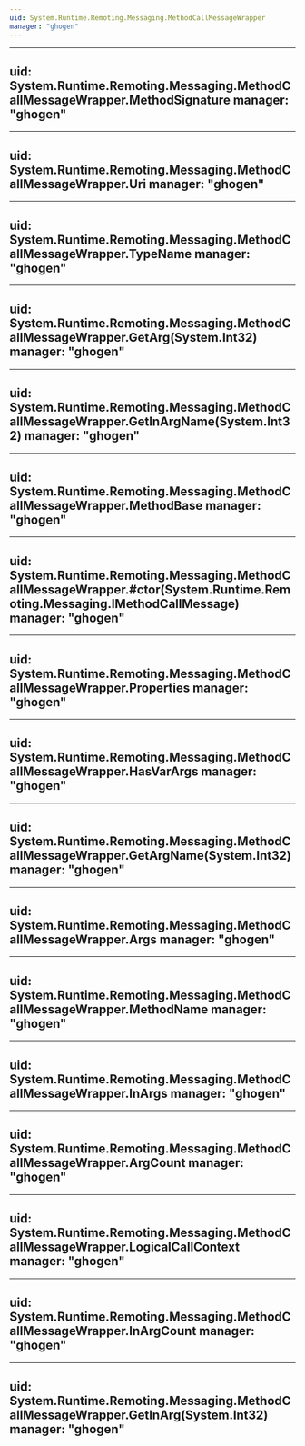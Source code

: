 ```yaml
---
uid: System.Runtime.Remoting.Messaging.MethodCallMessageWrapper
manager: "ghogen"
---
```


---
uid: System.Runtime.Remoting.Messaging.MethodCallMessageWrapper.MethodSignature
manager: "ghogen"
---

---
uid: System.Runtime.Remoting.Messaging.MethodCallMessageWrapper.Uri
manager: "ghogen"
---

---
uid: System.Runtime.Remoting.Messaging.MethodCallMessageWrapper.TypeName
manager: "ghogen"
---

---
uid: System.Runtime.Remoting.Messaging.MethodCallMessageWrapper.GetArg(System.Int32)
manager: "ghogen"
---

---
uid: System.Runtime.Remoting.Messaging.MethodCallMessageWrapper.GetInArgName(System.Int32)
manager: "ghogen"
---

---
uid: System.Runtime.Remoting.Messaging.MethodCallMessageWrapper.MethodBase
manager: "ghogen"
---

---
uid: System.Runtime.Remoting.Messaging.MethodCallMessageWrapper.#ctor(System.Runtime.Remoting.Messaging.IMethodCallMessage)
manager: "ghogen"
---

---
uid: System.Runtime.Remoting.Messaging.MethodCallMessageWrapper.Properties
manager: "ghogen"
---

---
uid: System.Runtime.Remoting.Messaging.MethodCallMessageWrapper.HasVarArgs
manager: "ghogen"
---

---
uid: System.Runtime.Remoting.Messaging.MethodCallMessageWrapper.GetArgName(System.Int32)
manager: "ghogen"
---

---
uid: System.Runtime.Remoting.Messaging.MethodCallMessageWrapper.Args
manager: "ghogen"
---

---
uid: System.Runtime.Remoting.Messaging.MethodCallMessageWrapper.MethodName
manager: "ghogen"
---

---
uid: System.Runtime.Remoting.Messaging.MethodCallMessageWrapper.InArgs
manager: "ghogen"
---

---
uid: System.Runtime.Remoting.Messaging.MethodCallMessageWrapper.ArgCount
manager: "ghogen"
---

---
uid: System.Runtime.Remoting.Messaging.MethodCallMessageWrapper.LogicalCallContext
manager: "ghogen"
---

---
uid: System.Runtime.Remoting.Messaging.MethodCallMessageWrapper.InArgCount
manager: "ghogen"
---

---
uid: System.Runtime.Remoting.Messaging.MethodCallMessageWrapper.GetInArg(System.Int32)
manager: "ghogen"
---
